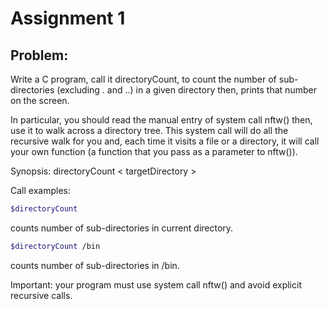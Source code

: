 # Assignment 1

## Problem:

Write a C program, call it directoryCount, to count the number of sub-directories (excluding . and ..) in a given directory then, prints that number on the screen.

In particular, you should read the manual entry of system call nftw() then, use it to walk across a directory tree. This system call will do all the recursive walk for you and, each time it visits a file or a directory, it will call your own function (a function that you pass as a parameter to nftw()).

Synopsis: directoryCount < targetDirectory >

Call examples:
```bash
$directoryCount
```
counts number of sub-directories in current directory.

```bash
$directoryCount /bin
```
counts number of sub-directories in /bin.

Important: your program must use system call nftw()
and avoid explicit recursive calls.